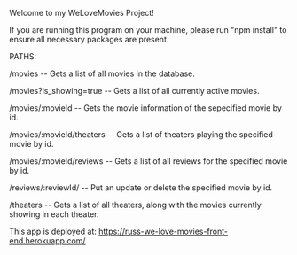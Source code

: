 Welcome to my WeLoveMovies Project!

If you are running this program on your machine, please run "npm install" to ensure all necessary packages are present.


PATHS:


/movies -- Gets a list of all movies in the database.

/movies?is_showing=true -- Gets a list of all currently active movies.

/movies/:movieId -- Gets the movie information of the sepecified movie by id.

/movies/:movieId/theaters -- Gets a list of theaters playing the specified movie by id.

/movies/:movieId/reviews -- Gets a list of all reviews for the specified movie by id.

/reviews/:reviewId/ -- Put an update or delete the specified movie by id.

/theaters -- Gets a list of all theaters, along with the movies currently showing in each theater.



This app is deployed at: 
https://russ-we-love-movies-front-end.herokuapp.com/
